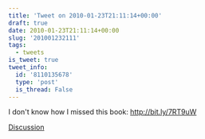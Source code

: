 ```yaml
---
title: 'Tweet on 2010-01-23T21:11:14+00:00'
draft: true
date: 2010-01-23T21:11:14+00:00
slug: '201001232111'
tags:
  - tweets
is_tweet: true
tweet_info:
  id: '8110135678'
  type: 'post'
  is_thread: False
---
```




I don't know how I missed this book: http://bit.ly/7RT9uW

[Discussion](https://x.com/sytelus/status/8110135678)
